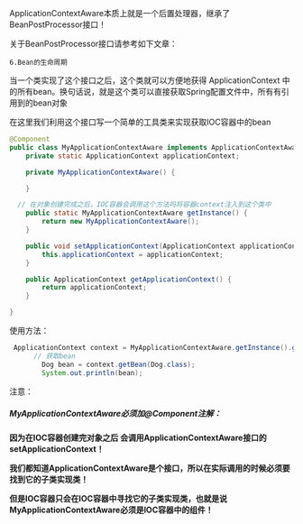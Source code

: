 ApplicationContextAware本质上就是一个后置处理器，继承了BeanPostProcessor接口！

关于BeanPostProcessor接口请参考如下文章：

```text
6.Bean的生命周期
```

当一个类实现了这个接口之后，这个类就可以方便地获得 ApplicationContext 中的所有bean。换句话说，就是这个类可以直接获取Spring配置文件中，所有有引用到的bean对象

在这里我们利用这个接口写一个简单的工具类来实现获取IOC容器中的bean

```java
@Component
public class MyApplicationContextAware implements ApplicationContextAware {
    private static ApplicationContext applicationContext;

    private MyApplicationContextAware() {

    }

  // 在对象创建完成之后，IOC容器会调用这个方法吗将容器context注入到这个类中
    public static MyApplicationContextAware getInstance() {
        return new MyApplicationContextAware();
    }

    public void setApplicationContext(ApplicationContext applicationContext) throws BeansException {
        this.applicationContext = applicationContext;
    }

    public ApplicationContext getApplicationContext() {
        return applicationContext;
    }

}
```



使用方法：

```java
 ApplicationContext context = MyApplicationContextAware.getInstance().getApplicationContext();
      // 获取bean
        Dog bean = context.getBean(Dog.class);
        System.out.println(bean);
```



注意：

##### MyApplicationContextAware必须加@Component注解：

**因为在IOC容器创建完对象之后 会调用ApplicationContextAware接口的setApplicationContext！**

**我们都知道ApplicationContextAware是个接口，所以在实际调用的时候必须要找到它的子类实现类！**

**但是IOC容器只会在IOC容器中寻找它的子类实现类，也就是说MyApplicationContextAware必须是IOC容器中的组件！**